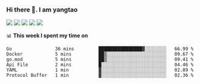 ### Hi there 👋. I am yangtao 

<!-- **runtu666/runtu666** is a ✨ _special_ ✨ repository because its `README.md` (this file) appears on your GitHub profile. -->

![](https://github-profile-summary-cards.vercel.app/api/cards/profile-details?username=runtu666&theme=github)
![](https://github-profile-summary-cards.vercel.app/api/cards/repos-per-language?username=runtu666&theme=github)
![](https://github-profile-summary-cards.vercel.app/api/cards/most-commit-language?username=runtu666&theme=github)
![](https://github-profile-summary-cards.vercel.app/api/cards/stats?&username=runtu666&theme=github)
![](https://github-profile-summary-cards.vercel.app/api/cards/productive-time?username=runtu666&theme=github)

📊 **This week I spent my time on**
<!--START_SECTION:waka-->

```text
Go                36 mins         ████████████████▓░░░░░░░░   66.99 %
Docker            5 mins          ██▒░░░░░░░░░░░░░░░░░░░░░░   09.67 %
go.mod            5 mins          ██▒░░░░░░░░░░░░░░░░░░░░░░   09.41 %
Api File          2 mins          █░░░░░░░░░░░░░░░░░░░░░░░░   04.46 %
YAML              1 min           ▓░░░░░░░░░░░░░░░░░░░░░░░░   02.89 %
Protocol Buffer   1 min           ▓░░░░░░░░░░░░░░░░░░░░░░░░   02.36 %
```

<!--END_SECTION:waka-->


[comment]: <> (Here are some ideas to get you started:)

[comment]: <> (- 🔭 I’m currently working on tal)

[comment]: <> (- 🌱 I’m currently learning devops)

[comment]: <> (- 👯 I’m looking to collaborate on ...)

[comment]: <> (- 🤔 I’m looking for help with ...)

[comment]: <> (- 💬 Ask me about ...)

[comment]: <> (- 📫 How to reach me: ...)

[comment]: <> (- 😄 Pronouns: ...)

[comment]: <> (- ⚡ Fun fact: ...)
